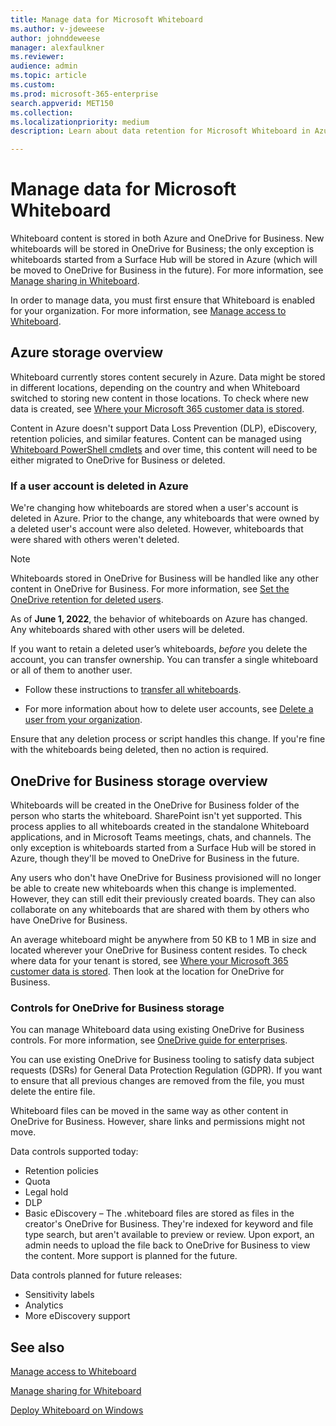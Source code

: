 ```yaml
---
title: Manage data for Microsoft Whiteboard
ms.author: v-jdeweese
author: johnddeweese
manager: alexfaulkner
ms.reviewer: 
audience: admin
ms.topic: article
ms.custom: 
ms.prod: microsoft-365-enterprise
search.appverid: MET150
ms.collection: 
ms.localizationpriority: medium
description: Learn about data retention for Microsoft Whiteboard in Azure and OneDrive for Business.

---
```


# Manage data for Microsoft Whiteboard

Whiteboard content is stored in both Azure and OneDrive for Business. New whiteboards will be stored in OneDrive for Business; the only exception is whiteboards started from a Surface Hub will be stored in Azure (which will be moved to OneDrive for Business in the future). For more information, see [Manage sharing in Whiteboard](manage-sharing-organizations.md).

In order to manage data, you must first ensure that Whiteboard is enabled for your organization. For more information, see [Manage access to Whiteboard](manage-whiteboard-access-organizations.md).

## Azure storage overview

Whiteboard currently stores content securely in Azure. Data might be stored in different locations, depending on the country and when Whiteboard switched to storing new content in those locations. To check where new data is created, see [Where your Microsoft 365 customer data is stored](/microsoft-365/enterprise/o365-data-locations).

Content in Azure doesn't support Data Loss Prevention (DLP), eDiscovery, retention policies, and similar features. Content can be managed using [Whiteboard PowerShell cmdlets](/powershell/module/whiteboard/) and over time, this content will need to be either migrated to OneDrive for Business or deleted.

### If a user account is deleted in Azure

We're changing how whiteboards are stored when a user's account is deleted in Azure. Prior to the change, any whiteboards that were owned by a deleted user's account were also deleted. However, whiteboards that were shared with others weren't deleted.

>[!NOTE]
> Whiteboards stored in OneDrive for Business will be handled like any other content in OneDrive for Business. For more information, see [Set the OneDrive retention for deleted users](/onedrive/set-retention).

As of **June 1, 2022**, the behavior of whiteboards on Azure has changed. Any whiteboards shared with other users will be deleted.

If you want to retain a deleted user’s whiteboards, *before* you delete the account, you can transfer ownership. You can transfer a single whiteboard or all of them to another user.

- Follow these instructions to [transfer all whiteboards](/powershell/module/whiteboard/invoke-transferallwhiteboards).

- For more information about how to delete user accounts, see [Delete a user from your organization](/microsoft-365/admin/add-users/delete-a-user).

Ensure that any deletion process or script handles this change. If you're fine with the whiteboards being deleted, then no action is required.

## OneDrive for Business storage overview

Whiteboards will be created in the OneDrive for Business folder of the person who starts the whiteboard. SharePoint isn't yet supported. This process applies to all whiteboards created in the standalone Whiteboard applications, and in Microsoft Teams meetings, chats, and channels. The only exception is whiteboards started from a Surface Hub will be stored in Azure, though they'll be moved to OneDrive for Business in the future.

Any users who don't have OneDrive for Business provisioned will no longer be able to create new whiteboards when this change is implemented. However, they can still edit their previously created boards. They can also collaborate on any whiteboards that are shared with them by others who have OneDrive for Business.

An average whiteboard might be anywhere from 50 KB to 1 MB in size and located wherever your OneDrive for Business content resides. To check where data for your tenant is stored, see [Where your Microsoft 365 customer data is stored](/microsoft-365/enterprise/o365-data-locations). Then look at the location for OneDrive for Business.

### Controls for OneDrive for Business storage

You can manage Whiteboard data using existing OneDrive for Business controls. For more information, see [OneDrive guide for enterprises](/onedrive/plan-onedrive-enterprise).

You can use existing OneDrive for Business tooling to satisfy data subject requests (DSRs) for General Data Protection Regulation (GDPR). If you want to ensure that all previous changes are removed from the file, you must delete the entire file.

Whiteboard files can be moved in the same way as other content in OneDrive for Business. However, share links and permissions might not move.

Data controls supported today:

- Retention policies
- Quota
- Legal hold
- DLP
- Basic eDiscovery – The .whiteboard files are stored as files in the creator's OneDrive for Business. They're indexed for keyword and file type search, but aren't available to preview or review. Upon export, an admin needs to upload the file back to OneDrive for Business to view the content. More support is planned for the future.

Data controls planned for future releases:

- Sensitivity labels
- Analytics
- More eDiscovery support

## See also

[Manage access to Whiteboard](manage-whiteboard-access-organizations.md)

[Manage sharing for Whiteboard](manage-sharing-organizations.md)

[Deploy Whiteboard on Windows](deploy-on-windows-organizations.md)